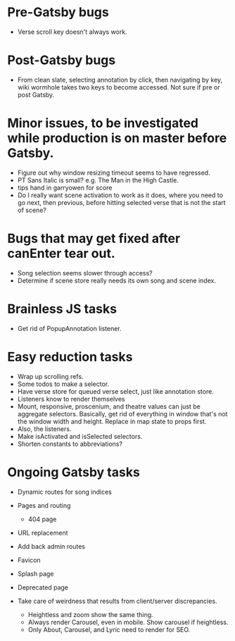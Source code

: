 # Pre-Gatsby bugs
* Verse scroll key doesn't always work.

# Post-Gatsby bugs
* From clean slate, selecting annotation by click, then navigating by key, wiki wormhole takes two keys to become accessed. Not sure if pre or post Gatsby.

# Minor issues, to be investigated while production is on master before Gatsby.
* Figure out why window resizing timeout seems to have regressed.
* PT Sans Italic is small? e.g. The Man in the High Castle.
* tips hand in garryowen for score
* Do I really want scene activation to work as it does, where you need to go next, then previous, before hitting selected verse that is not the start of scene?

# Bugs that may get fixed after canEnter tear out.
* Song selection seems slower through access?
* Determine if scene store really needs its own song and scene index.

# Brainless JS tasks
* Get rid of PopupAnnotation listener.

# Easy reduction tasks
* Wrap up scrolling refs.
* Some todos to make a selector.
* Have verse store for queued verse select, just like annotation store.
* Listeners know to render themselves
* Mount, responsive, proscenium, and theatre values can just be aggregate selectors. Basically, get rid of everything in window that's not the window width and height. Replace in map state to props first.
* Also, the listeners.
* Make isActivated and isSelected selectors.
* Shorten constants to abbreviations?

# Ongoing Gatsby tasks
* Dynamic routes for song indices
* Pages and routing
    * 404 page
* URL replacement
* Add back admin routes

* Favicon
* Splash page
* Deprecated page
* Take care of weirdness that results from client/server discrepancies.
    * Heightless and zoom show the same thing.
    * Always render Carousel, even in mobile. Show carousel if heightless.
    * Only About, Carousel, and Lyric need to render for SEO.
